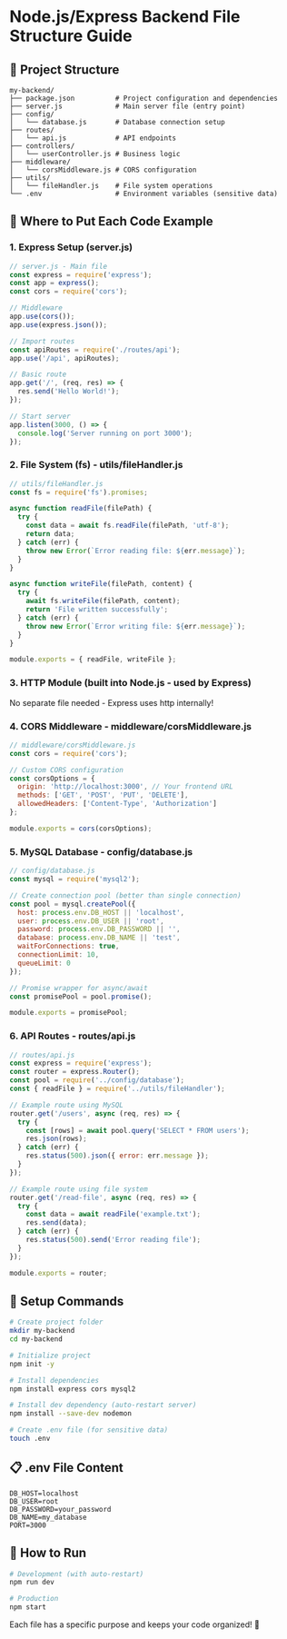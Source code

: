 # Node.js/Express Backend File Structure Guide

## 📁 Project Structure
```
my-backend/
├── package.json          # Project configuration and dependencies
├── server.js             # Main server file (entry point)
├── config/
│   └── database.js       # Database connection setup
├── routes/
│   └── api.js            # API endpoints
├── controllers/
│   └── userController.js # Business logic
├── middleware/
│   └── corsMiddleware.js # CORS configuration
├── utils/
│   └── fileHandler.js    # File system operations
└── .env                  # Environment variables (sensitive data)
```

## 📝 Where to Put Each Code Example

### 1. Express Setup (server.js)
```javascript
// server.js - Main file
const express = require('express');
const app = express();
const cors = require('cors');

// Middleware
app.use(cors());
app.use(express.json());

// Import routes
const apiRoutes = require('./routes/api');
app.use('/api', apiRoutes);

// Basic route
app.get('/', (req, res) => {
  res.send('Hello World!');
});

// Start server
app.listen(3000, () => {
  console.log('Server running on port 3000');
});
```

### 2. File System (fs) - utils/fileHandler.js
```javascript
// utils/fileHandler.js
const fs = require('fs').promises;

async function readFile(filePath) {
  try {
    const data = await fs.readFile(filePath, 'utf-8');
    return data;
  } catch (err) {
    throw new Error(`Error reading file: ${err.message}`);
  }
}

async function writeFile(filePath, content) {
  try {
    await fs.writeFile(filePath, content);
    return 'File written successfully';
  } catch (err) {
    throw new Error(`Error writing file: ${err.message}`);
  }
}

module.exports = { readFile, writeFile };
```

### 3. HTTP Module (built into Node.js - used by Express)
No separate file needed - Express uses http internally!

### 4. CORS Middleware - middleware/corsMiddleware.js
```javascript
// middleware/corsMiddleware.js
const cors = require('cors');

// Custom CORS configuration
const corsOptions = {
  origin: 'http://localhost:3000', // Your frontend URL
  methods: ['GET', 'POST', 'PUT', 'DELETE'],
  allowedHeaders: ['Content-Type', 'Authorization']
};

module.exports = cors(corsOptions);
```

### 5. MySQL Database - config/database.js
```javascript
// config/database.js
const mysql = require('mysql2');

// Create connection pool (better than single connection)
const pool = mysql.createPool({
  host: process.env.DB_HOST || 'localhost',
  user: process.env.DB_USER || 'root',
  password: process.env.DB_PASSWORD || '',
  database: process.env.DB_NAME || 'test',
  waitForConnections: true,
  connectionLimit: 10,
  queueLimit: 0
});

// Promise wrapper for async/await
const promisePool = pool.promise();

module.exports = promisePool;
```

### 6. API Routes - routes/api.js
```javascript
// routes/api.js
const express = require('express');
const router = express.Router();
const pool = require('../config/database');
const { readFile } = require('../utils/fileHandler');

// Example route using MySQL
router.get('/users', async (req, res) => {
  try {
    const [rows] = await pool.query('SELECT * FROM users');
    res.json(rows);
  } catch (err) {
    res.status(500).json({ error: err.message });
  }
});

// Example route using file system
router.get('/read-file', async (req, res) => {
  try {
    const data = await readFile('example.txt');
    res.send(data);
  } catch (err) {
    res.status(500).send('Error reading file');
  }
});

module.exports = router;
```

## 🚀 Setup Commands
```bash
# Create project folder
mkdir my-backend
cd my-backend

# Initialize project
npm init -y

# Install dependencies
npm install express cors mysql2

# Install dev dependency (auto-restart server)
npm install --save-dev nodemon

# Create .env file (for sensitive data)
touch .env
```

## 📋 .env File Content
```
DB_HOST=localhost
DB_USER=root
DB_PASSWORD=your_password
DB_NAME=my_database
PORT=3000
```

## 🎯 How to Run
```bash
# Development (with auto-restart)
npm run dev

# Production
npm start
```

Each file has a specific purpose and keeps your code organized! 🎉
